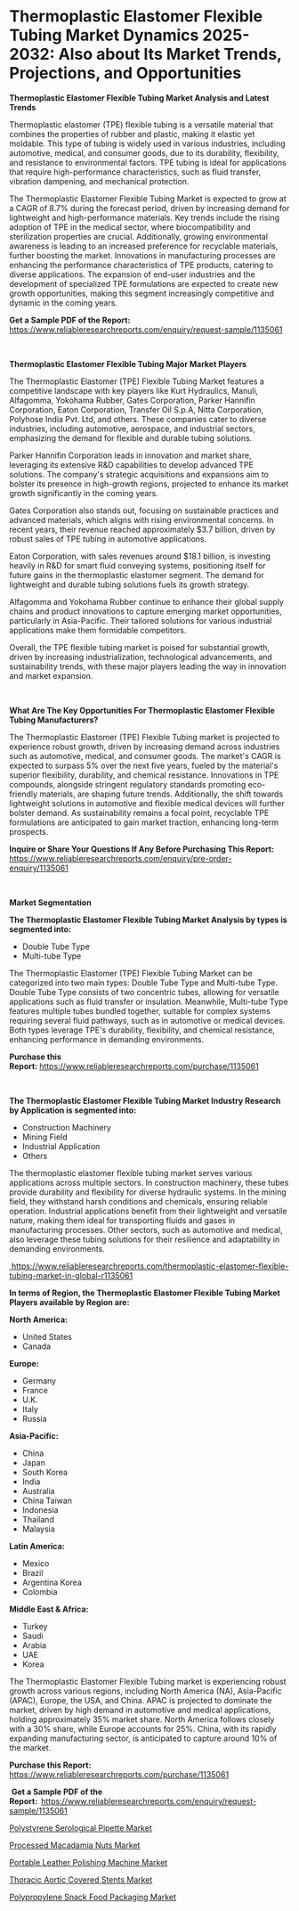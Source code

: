 <p><h1>Thermoplastic Elastomer Flexible Tubing Market Dynamics 2025-2032: Also about Its Market Trends, Projections, and Opportunities</h1></p><p><strong>Thermoplastic Elastomer Flexible Tubing Market Analysis and Latest Trends</strong></p>
<p><p>Thermoplastic elastomer (TPE) flexible tubing is a versatile material that combines the properties of rubber and plastic, making it elastic yet moldable. This type of tubing is widely used in various industries, including automotive, medical, and consumer goods, due to its durability, flexibility, and resistance to environmental factors. TPE tubing is ideal for applications that require high-performance characteristics, such as fluid transfer, vibration dampening, and mechanical protection.</p><p>The Thermoplastic Elastomer Flexible Tubing Market is expected to grow at a CAGR of 8.7% during the forecast period, driven by increasing demand for lightweight and high-performance materials. Key trends include the rising adoption of TPE in the medical sector, where biocompatibility and sterilization properties are crucial. Additionally, growing environmental awareness is leading to an increased preference for recyclable materials, further boosting the market. Innovations in manufacturing processes are enhancing the performance characteristics of TPE products, catering to diverse applications. The expansion of end-user industries and the development of specialized TPE formulations are expected to create new growth opportunities, making this segment increasingly competitive and dynamic in the coming years.</p></p>
<p><strong>Get a Sample PDF of the Report:&nbsp;</strong> <a href="https://www.reliableresearchreports.com/enquiry/request-sample/1135061?utm_campaign=12&utm_medium=2&utm_source=Github&utm_content=ia&utm_term=25032025&utm_id=thermoplastic-elastomer-flexible-tubing">https://www.reliableresearchreports.com/enquiry/request-sample/1135061</a></p>
<p>&nbsp;</p>
<p><strong>Thermoplastic Elastomer Flexible Tubing Major Market Players</strong></p>
<p><p>The Thermoplastic Elastomer (TPE) Flexible Tubing Market features a competitive landscape with key players like Kurt Hydraulics, Manuli, Alfagomma, Yokohama Rubber, Gates Corporation, Parker Hannifin Corporation, Eaton Corporation, Transfer Oil S.p.A, Nitta Corporation, Polyhose India Pvt. Ltd, and others. These companies cater to diverse industries, including automotive, aerospace, and industrial sectors, emphasizing the demand for flexible and durable tubing solutions.</p><p>Parker Hannifin Corporation leads in innovation and market share, leveraging its extensive R&D capabilities to develop advanced TPE solutions. The company's strategic acquisitions and expansions aim to bolster its presence in high-growth regions, projected to enhance its market growth significantly in the coming years.</p><p>Gates Corporation also stands out, focusing on sustainable practices and advanced materials, which aligns with rising environmental concerns. In recent years, their revenue reached approximately $3.7 billion, driven by robust sales of TPE tubing in automotive applications.</p><p>Eaton Corporation, with sales revenues around $18.1 billion, is investing heavily in R&D for smart fluid conveying systems, positioning itself for future gains in the thermoplastic elastomer segment. The demand for lightweight and durable tubing solutions fuels its growth strategy.</p><p>Alfagomma and Yokohama Rubber continue to enhance their global supply chains and product innovations to capture emerging market opportunities, particularly in Asia-Pacific. Their tailored solutions for various industrial applications make them formidable competitors.</p><p>Overall, the TPE flexible tubing market is poised for substantial growth, driven by increasing industrialization, technological advancements, and sustainability trends, with these major players leading the way in innovation and market expansion.</p></p>
<p>&nbsp;</p>
<p><strong>What Are The Key Opportunities For Thermoplastic Elastomer Flexible Tubing Manufacturers?</strong></p>
<p><p>The Thermoplastic Elastomer (TPE) Flexible Tubing market is projected to experience robust growth, driven by increasing demand across industries such as automotive, medical, and consumer goods. The market's CAGR is expected to surpass 5% over the next five years, fueled by the material's superior flexibility, durability, and chemical resistance. Innovations in TPE compounds, alongside stringent regulatory standards promoting eco-friendly materials, are shaping future trends. Additionally, the shift towards lightweight solutions in automotive and flexible medical devices will further bolster demand. As sustainability remains a focal point, recyclable TPE formulations are anticipated to gain market traction, enhancing long-term prospects.</p></p>
<p><strong>Inquire or Share Your Questions If Any Before Purchasing This Report:</strong> <a href="https://www.reliableresearchreports.com/enquiry/pre-order-enquiry/1135061?utm_campaign=12&utm_medium=2&utm_source=Github&utm_content=ia&utm_term=25032025&utm_id=thermoplastic-elastomer-flexible-tubing">https://www.reliableresearchreports.com/enquiry/pre-order-enquiry/1135061</a></p>
<p>&nbsp;</p>
<p><strong>Market Segmentation</strong></p>
<p><strong>The Thermoplastic Elastomer Flexible Tubing Market Analysis by types is segmented into:</strong></p>
<p><ul><li>Double Tube Type</li><li>Multi-tube Type</li></ul></p>
<p><p>The Thermoplastic Elastomer (TPE) Flexible Tubing Market can be categorized into two main types: Double Tube Type and Multi-tube Type. Double Tube Type consists of two concentric tubes, allowing for versatile applications such as fluid transfer or insulation. Meanwhile, Multi-tube Type features multiple tubes bundled together, suitable for complex systems requiring several fluid pathways, such as in automotive or medical devices. Both types leverage TPE's durability, flexibility, and chemical resistance, enhancing performance in demanding environments.</p></p>
<p><strong>Purchase this Report:&nbsp;</strong><a href="https://www.reliableresearchreports.com/purchase/1135061?utm_campaign=12&utm_medium=2&utm_source=Github&utm_content=ia&utm_term=25032025&utm_id=thermoplastic-elastomer-flexible-tubing">https://www.reliableresearchreports.com/purchase/1135061</a></p>
<p>&nbsp;</p>
<p><strong>The Thermoplastic Elastomer Flexible Tubing Market Industry Research by Application is segmented into:</strong></p>
<p><ul><li>Construction Machinery</li><li>Mining Field</li><li>Industrial Application</li><li>Others</li></ul></p>
<p><p>The thermoplastic elastomer flexible tubing market serves various applications across multiple sectors. In construction machinery, these tubes provide durability and flexibility for diverse hydraulic systems. In the mining field, they withstand harsh conditions and chemicals, ensuring reliable operation. Industrial applications benefit from their lightweight and versatile nature, making them ideal for transporting fluids and gases in manufacturing processes. Other sectors, such as automotive and medical, also leverage these tubing solutions for their resilience and adaptability in demanding environments.</p></p>
<p><a href="https://www.reliableresearchreports.com/thermoplastic-elastomer-flexible-tubing-market-in-global-r1135061?utm_campaign=12&utm_medium=2&utm_source=Github&utm_content=ia&utm_term=25032025&utm_id=thermoplastic-elastomer-flexible-tubing">&nbsp;https://www.reliableresearchreports.com/thermoplastic-elastomer-flexible-tubing-market-in-global-r1135061</a></p>
<p><strong>In terms of Region, the Thermoplastic Elastomer Flexible Tubing Market Players available by Region are:</strong></p>
<p>
    <p> <strong> North America: </strong>
        <ul>
            <li>United States</li>
            <li>Canada</li>
        </ul>
        </p> 
    <p> <strong> Europe: </strong>
        <ul>
            <li>Germany</li>
            <li>France</li>
            <li>U.K.</li>
            <li>Italy</li>
            <li>Russia</li>
        </ul>
        </p> 
    <p> <strong> Asia-Pacific: </strong>
        <ul>
            <li>China</li>
            <li>Japan</li>
            <li>South Korea</li>
            <li>India</li>
            <li>Australia</li>
            <li>China Taiwan</li>
            <li>Indonesia</li>
            <li>Thailand</li>
            <li>Malaysia</li>
        </ul>
        </p> 
    <p> <strong> Latin America: </strong>
        <ul>
            <li>Mexico</li>
            <li>Brazil</li>
            <li>Argentina Korea</li>
            <li>Colombia</li>
        </ul>
        </p> 
    <p> <strong> Middle East & Africa: </strong>
        <ul>
            <li>Turkey</li>
            <li>Saudi</li>
            <li>Arabia</li>
            <li>UAE</li>
            <li>Korea</li>
        </ul>
    </p>
    </p>
<p><p>The Thermoplastic Elastomer Flexible Tubing market is experiencing robust growth across various regions, including North America (NA), Asia-Pacific (APAC), Europe, the USA, and China. APAC is projected to dominate the market, driven by high demand in automotive and medical applications, holding approximately 35% market share. North America follows closely with a 30% share, while Europe accounts for 25%. China, with its rapidly expanding manufacturing sector, is anticipated to capture around 10% of the market.</p></p>
<p><strong>Purchase this Report: </strong><a href="https://www.reliableresearchreports.com/purchase/1135061?utm_campaign=12&utm_medium=2&utm_source=Github&utm_content=ia&utm_term=25032025&utm_id=thermoplastic-elastomer-flexible-tubing">https://www.reliableresearchreports.com/purchase/1135061</a></p>
<p>&nbsp;<strong>Get a Sample PDF of the Report:&nbsp;&nbsp;</strong><a href="https://www.reliableresearchreports.com/enquiry/request-sample/1135061?utm_campaign=12&utm_medium=2&utm_source=Github&utm_content=ia&utm_term=25032025&utm_id=thermoplastic-elastomer-flexible-tubing">https://www.reliableresearchreports.com/enquiry/request-sample/1135061</a></p>
<p><strong></strong></p>
<p><p><a href="https://github.com/prantoblouin/Market-Research-Report-List-1/blob/main/polystyrene-serological-pipette-market.md?utm_campaign=12&utm_medium=2&utm_source=Github&utm_content=ia&utm_term=25032025&utm_id=thermoplastic-elastomer-flexible-tubing">Polystyrene Serological Pipette Market</a></p><p><a href="https://github.com/naomaroaoonv/Market-Research-Report-List-1/blob/main/processed-macadamia-nuts-market.md?utm_campaign=12&utm_medium=2&utm_source=Github&utm_content=ia&utm_term=25032025&utm_id=thermoplastic-elastomer-flexible-tubing">Processed Macadamia Nuts Market</a></p><p><a href="https://github.com/guyotkiferhi/Market-Research-Report-List-1/blob/main/portable-leather-polishing-machine-market.md?utm_campaign=12&utm_medium=2&utm_source=Github&utm_content=ia&utm_term=25032025&utm_id=thermoplastic-elastomer-flexible-tubing">Portable Leather Polishing Machine Market</a></p><p><a href="https://github.com/karydacamu/Market-Research-Report-List-1/blob/main/thoracic-aortic-covered-stents-market.md?utm_campaign=12&utm_medium=2&utm_source=Github&utm_content=ia&utm_term=25032025&utm_id=thermoplastic-elastomer-flexible-tubing">Thoracic Aortic Covered Stents Market</a></p><p><a href="https://github.com/iyachikareva/Market-Research-Report-List-1/blob/main/polypropylene-snack-food-packaging-market.md?utm_campaign=12&utm_medium=2&utm_source=Github&utm_content=ia&utm_term=25032025&utm_id=thermoplastic-elastomer-flexible-tubing">Polypropylene Snack Food Packaging Market</a></p></p>